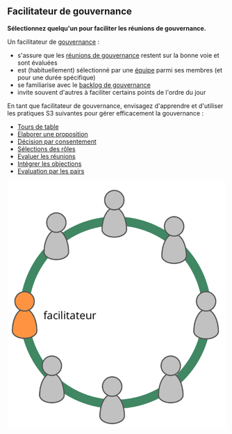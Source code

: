 ## Facilitateur de gouvernance

**Sélectionnez quelqu'un pour faciliter les réunions de gouvernance.**

Un facilitateur de [gouvernance](glossary:governance) :

- s'assure que les [réunions de gouvernance](section:governance-meeting) restent sur la bonne voie et sont évaluées
- est (habituellement) sélectionné par une [équipe](glossary:team) parmi ses membres (et pour une durée spécifique)
- se familiarise avec le [backlog de gouvernance](section:governance-backlog)
- invite souvent d'autres à faciliter certains points de l'ordre du jour

En tant que facilitateur de gouvernance, envisagez d'apprendre et d'utiliser les pratiques S3 suivantes pour gérer efficacement la gouvernance :

- [Tours de table](section:rounds)
- [Elaborer une proposition](section:proposal-forming)
- [Décision par consentement](section:consent-decision-making)
- [Sélections des rôles](section:role-selection)
- [Evaluer les réunions](section:evaluate-meetings)
- [Intégrer les objections](section:resolve-objections)
- [Evaluation par les pairs](section:peer-review)

![Le facilitateur de gouvernance est typiquement membre de l'équipe](img/circle/facilitator.png)